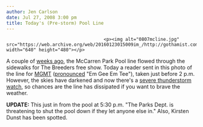 ```yaml
---
author: Jen Carlson
date: Jul 27, 2008 3:00 pm
title: Today's (Pre-storm) Pool Line
---
```


	
										<p><img alt="0807mcline.jpg" src="https://web.archive.org/web/20160123015009im_/http://gothamist.com/attachments/arts_jen/0807mcline.jpg" width="640" height="480"></p>

<p>A couple of <a href="https://web.archive.org/web/20160123015009/http://gothamist.com/2008/07/13/this_weekends_theme_waiting_on_line.php">weeks ago</a>, the McCarren Park Pool line flowed through the sidewalks for The Breeders free show. Today a reader sent in this photo of the line for <a href="https://web.archive.org/web/20160123015009/http://www.myspace.com/mgmt">MGMT</a> (<a href="https://web.archive.org/web/20160123015009/http://nymag.com/daily/entertainment/2008/07/once_and_for_all_how_do_you_pr.html">pronounced</a> &quot;Em Gee Em Tee&quot;), taken just before 2 p.m. However, the skies have darkened and now there&apos;s a <a href="https://web.archive.org/web/20160123015009/http://gothamist.com/2008/07/13/this_weekends_theme_waiting_on_line.php">severe thunderstorm watch</a>, so chances are the line has dissipated if you want to brave the weather.</p>

<p><strong>UPDATE:</strong> This just in from the pool at 5:30 p.m. &quot;The Parks Dept. is threatening to shut the pool down if they let anyone else in.&quot; Also, Kirsten Dunst has been spotted.</p>					
										
									
				